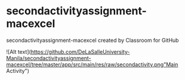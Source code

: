 # secondactivityassignment-macexcel
secondactivityassignment-macexcel created by Classroom for GitHub

![Alt text](https://github.com/DeLaSalleUniversity-Manila/secondactivityassignment-macexcel/tree/master/app/src/main/res/raw/secondactivity.png"Main Activity")
